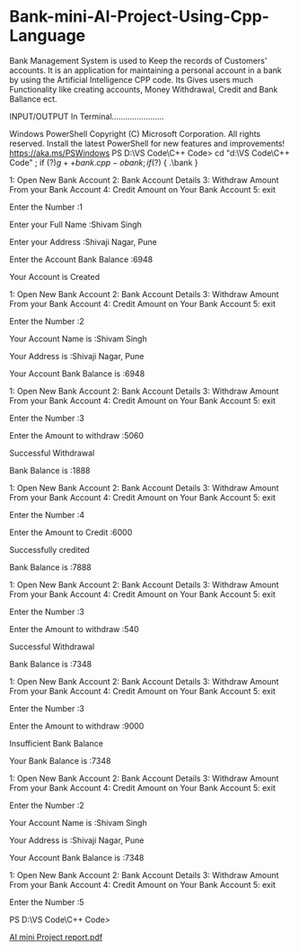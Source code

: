 # Bank-mini-AI-Project-Using-Cpp-Language
Bank Management System is used to Keep the records of Customers' accounts.
It is an application for maintaining a personal account in a bank by using the Artificial Intelligence CPP code.
Its Gives users much Functionality like creating accounts, Money Withdrawal, Credit and Bank Ballance ect.

INPUT/OUTPUT In Terminal.......................


Windows PowerShell 
Copyright (C) Microsoft Corporation. All rights reserved. 
Install the latest PowerShell for new features and improvements! 
https://aka.ms/PSWindows 
PS D:\VS Code\C++ Code> cd "d:\VS Code\C++ Code\" ; if ($?) { g++ bank.cpp -o 
bank } ; if ($?) { .\bank } 


1: Open New Bank Account 
2: Bank Account Details 
3: Withdraw Amount From your Bank Account 
4: Credit Amount on Your Bank Account 
5: exit 

 Enter the Number :1 
 
 
Enter your Full Name :Shivam Singh 

Enter your Address :Shivaji Nagar, Pune 

Enter the Account Bank Balance :6948 

 Your Account is Created 
 
 
1: Open New Bank Account 
2: Bank Account Details 
3: Withdraw Amount From your Bank Account 
4: Credit Amount on Your Bank Account 
5: exit 

Enter the Number :2 


Your Account Name is :Shivam Singh 

Your Address is :Shivaji Nagar, Pune 

Your Account Bank Balance is :6948 


1: Open New Bank Account 
2: Bank Account Details 
3: Withdraw Amount From your Bank Account 
4: Credit Amount on Your Bank Account 
5: exit 

 Enter the Number :3 
 
 
Enter the Amount to withdraw :5060 

Successful Withdrawal 

Bank Balance is :1888 


1: Open New Bank Account 
2: Bank Account Details 
3: Withdraw Amount From your Bank Account 
4: Credit Amount on Your Bank Account 
5: exit 

Enter the Number :4 


Enter the Amount to Credit :6000 

Successfully credited 

Bank Balance is :7888 


1: Open New Bank Account 
2: Bank Account Details 
3: Withdraw Amount From your Bank Account 
4: Credit Amount on Your Bank Account 
5: exit 

 Enter the Number :3 
 
 
Enter the Amount to withdraw :540 

Successful Withdrawal 

Bank Balance is :7348 


1: Open New Bank Account 
2: Bank Account Details 
3: Withdraw Amount From your Bank Account 
4: Credit Amount on Your Bank Account 
5: exit 

Enter the Number :3 


Enter the Amount to withdraw :9000 

Insufficient Bank Balance 

Your Bank Balance is :7348 


1: Open New Bank Account 
2: Bank Account Details 
3: Withdraw Amount From your Bank Account 
4: Credit Amount on Your Bank Account 
5: exit 

Enter the Number :2 


Your Account Name is :Shivam Singh 

Your Address is :Shivaji Nagar, Pune 

Your Account Bank Balance is :7348 

1: Open New Bank Account 
2: Bank Account Details 
3: Withdraw Amount From your Bank Account 
4: Credit Amount on Your Bank Account 
5: exit 

 Enter the Number :5 
 
PS D:\VS Code\C++ Code>

[AI mini Project report.pdf](https://github.com/shivam16s/Bank-mini-AI-Project-Using-Cpp-Language/files/9638721/AI.mini.Project.report.pdf)
